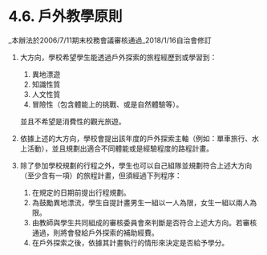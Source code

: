 # 4.6. 戶外教學原則

\_本辦法於2006/7/11期末校務會議審核通過\_2018/1/16自治會修訂

1. 大方向，學校希望學生能透過戶外探索的旅程經歷到或學習到：

   1. 異地漂遊
   2. 知識性質
   3. 人文性質
   4. 冒險性（包含體能上的挑戰、或是自然體驗等）。

   並且不希望是消費性的觀光旅遊。

2. 依據上述的大方向，學校會提出該年度的戶外探索主軸（例如：單車旅行、水上活動），並且規劃出適合不同體能或是經驗程度的路程計畫。
3. 除了參加學校規劃的行程之外，學生也可以自己組隊並規劃符合上述大方向（至少含有一項）的旅程計畫，但須經過下列程序：
   1. 在規定的日期前提出行程規劃。
   2. 為鼓勵異地漂流，學生自提計畫男生一組以一人為限，女生一組以兩人為限。
   3. 由教師與學生共同組成的審核委員會來判斷是否符合上述大方向。若審核通過，則將會發給戶外探索的補助經費。
   4. 在戶外探索之後，依據其計畫執行的情形來決定是否給予學分。

